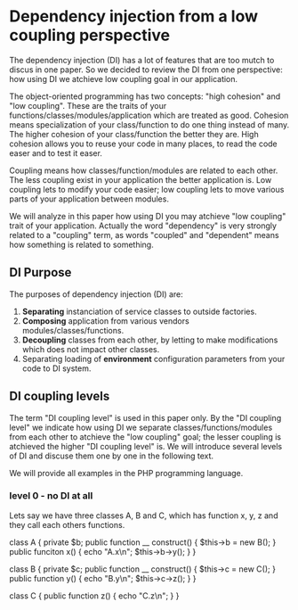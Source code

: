 # Dependency injection from a low coupling perspective

The dependency injection (DI) has a lot of features that are too mutch to discus in one paper. So we decided to review the DI from one perspective: how using DI we atchieve low coupling goal in our application.

The object-oriented programming has two concepts: "high cohesion" and "low coupling". These are the traits of your functions/classes/modules/application which are treated as good. Cohesion means specialization of your class/function to do one thing instead of many. The higher cohesion of your class/function the better they are. High cohesion allows you to reuse your code in many places, to read the code easer and to test it easer. 

Coupling means how classes/function/modules are related to each other. The less coupling exist in your application the better application is. Low coupling lets to modify your code easier; low coupling lets to move various parts of your application between modules.

We will analyze in this paper how using DI you may atchieve "low coupling" trait of your application.  Actually the word "dependency" is very strongly related to a "coupling" term, as words "coupled" and "dependent" means how something is related to something.

## DI Purpose
The purposes of dependency injection (DI) are:

1. **Separating** instanciation of service classes to outside factories.
2. **Composing** application from various vendors modules/classes/functions.
3. **Decoupling** classes from each other, by letting to make modifications which does not impact other classes.
4. Separating loading of **environment** configuration parameters from your code to DI system.


## DI coupling levels
The term "DI coupling level" is used in this paper only. By the "DI coupling level" we indicate how using DI we separate classes/functions/modules from each other to atchieve the "low coupling" goal; the lesser coupling is atchieved the higher "DI coupling level" is. We will introduce several levels of DI and discuse them one by one in the following text.

We will provide all examples in the PHP programming language.

### level 0 - no DI at all

Lets say we have three classes A, B  and C, which has function x, y, z and they call each others functions.

  class A {
    private $b;
    public function __ construct() {
       $this->b = new B();
    }
    public funciton x() {
      echo "A.x\n";
      $this->b->y();
    }
  }
  
  class B {
    private $c;
    public function __ construct() {
       $this->c = new C();
    }
    public function y() {
       echo "B.y\n";
       $this->c->z();
    }
  }
  
  class C {
     public function z() {
        echo "C.z\n";
     }
  }
